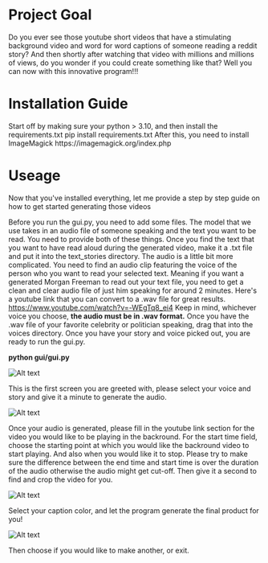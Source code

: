 <h1><b>Project Goal</b></h1>
Do you ever see those youtube short videos that have a stimulating background video and word for word captions of someone reading a reddit story? And then shortly after watching that video with millions and millions of views, do you wonder if you could create something like that? Well you can now with this innovative program!!!

<h1><b>Installation Guide</b></h1>
Start off by making sure your python > 3.10, and then install the requirements.txt
pip install requirements.txt
After this, you need to install ImageMagick https://imagemagick.org/index.php


<h1><b>Useage</b></h1>
Now that you've installed everything, let me provide a step by step guide on how to get started generating those videos

Before you run the gui.py, you need to add some files. The model that we use takes in an audio file of someone speaking and the text you want to be read. You need to provide both of these things. Once you find the text that you want to have read aloud during the generated video, make it a .txt file and put it into the text_stories directory. The audio is a little bit more complicated. You need to find an audio clip featuring the voice of the person who you want to read your selected text. Meaning if you want a generated Morgan Freeman to read out your text file, you need to get a clean and clear audio file of just him speaking for around 2 minutes. Here's a youtube link that you can convert to a .wav file for great results. https://www.youtube.com/watch?v=-WEgTq8_ei4  Keep in mind, whichever voice you choose, **the audio must be in .wav format.** Once you have the .wav file of your favorite celebrity or politician speaking, drag that into the voices directory. Once you have your story and voice picked out, you are ready to run the gui.py.

**python gui/gui.py**

![Alt text](https://i.imgur.com/0spvV5V.png)

This is the first screen you are greeted with, please select your voice and story and give it a minute to generate the audio.

![Alt text](https://i.imgur.com/srNogcH.png)

Once your audio is generated, please fill in the youtube link section for the video you would like to be playing in the backround. For the start time field, choose the starting point at which you would like the backround video to start playing. And also when you would like it to stop. Please try to make sure the difference between the end time and start time is over the duration of the audio otherwise the audio might get cut-off. Then give it a second to find and crop the video for you.

![Alt text](https://i.imgur.com/EAiKrPp.png)

Select your caption color, and let the program generate the final product for you!

![Alt text](https://i.imgur.com/lmjY2KY.png)

Then choose if you would like to make another, or exit.
